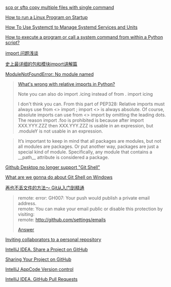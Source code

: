 [scp or sftp copy multiple files with single command](https://stackoverflow.com/questions/16886179/scp-or-sftp-copy-multiple-files-with-single-command)

[How to run a Linux Program on Startup](https://timleland.com/how-to-run-a-linux-program-on-startup/)

[How To Use Systemctl to Manage Systemd Services and Units](https://www.digitalocean.com/community/tutorials/how-to-use-systemctl-to-manage-systemd-services-and-units)

[How to execute a program or call a system command from within a Python script?](https://stackoverflow.com/questions/89228/how-to-execute-a-program-or-call-a-system-command)

[import 问题浅谈](https://zhuanlan.zhihu.com/p/69099185)

[史上最详细的包和模块import讲解篇](https://jishuin.proginn.com/p/763bfbd22f68)

[ModuleNotFoundError: No module named](https://www.cnblogs.com/yifanrensheng/p/13979064.html)

> [What's wrong with relative imports in Python?](https://softwareengineering.stackexchange.com/questions/159503/whats-wrong-with-relative-imports-in-python)
>
> Note you can also do import .icing instead of from . import icing
>
> I don't think you can. From this part of PEP328:
> Relative imports must always use from <> import ; import <> is always absolute.
> Of course, absolute imports can use from <> import by omitting the leading dots.
> The reason import .foo is prohibited is because after import XXX.YYY.ZZZ then XXX.YYY.ZZZ is usable in an expression,
> but .moduleY is not usable in an expression.


> It’s important to keep in mind that all packages are modules, but not all modules are packages. 
> Or put another way, packages are just a special kind of module. 
> Specifically, any module that contains a \_\_path__ attribute is considered a package.

[Github Desktop no longer support "Git Shell"](https://stackoverflow.com/questions/34565238/where-does-github-desktop-install-command-line-version-of-git/54679083#54679083)

[What are we gonna do about Git Shell on Windows](https://github.com/desktop/desktop/issues/340)

[再也不丢文件的方法～ Git从入门到精通](https://www.bilibili.com/video/BV1Yx411f7Cu)

> remote: error: GH007: Your push would publish a private email address.        
> remote: You can make your email public or disable this protection by visiting:        
> remote: http://github.com/settings/emails 
> 
> [Answer](https://stackoverflow.com/questions/43863522/error-your-push-would-publish-a-private-email-address)

[Inviting collaborators to a personal repository](https://docs.github.com/github/setting-up-and-managing-your-github-user-account/managing-access-to-your-personal-repositories/inviting-collaborators-to-a-personal-repository)

[IntelliJ IDEA. Share a Project on GitHub](https://www.youtube.com/watch?v=4ukhZvOmAtk&ab_channel=IntelliJIDEAbyJetBrains)

[Sharing Your Project on GitHub](https://blog.jetbrains.com/idea/2020/11/sharing-your-project-on-github/)

[IntelliJ AppCode Version control](https://www.jetbrains.com/objc/features/version-control.html)

[IntelliJ IDEA. GitHub Pull Requests](https://www.youtube.com/watch?v=MoXxF3aWW8k&ab_channel=IntelliJIDEAbyJetBrains)

